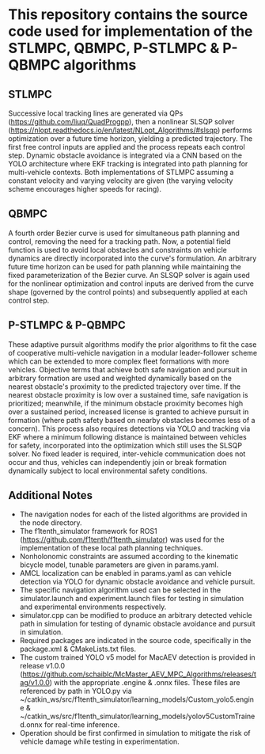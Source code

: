# This repository contains the source code used for implementation of the STLMPC, QBMPC, P-STLMPC & P-QBMPC algorithms
<!-- Add respective publications, brief descriptions -->
## STLMPC
Successive local tracking lines are generated via QPs (https://github.com/liuq/QuadProgpp), then a nonlinear SLSQP solver (https://nlopt.readthedocs.io/en/latest/NLopt_Algorithms/#slsqp) performs optimization over a future time horizon, yielding a predicted trajectory. The first free control inputs are applied and the process repeats each control step. Dynamic obstacle avoidance is integrated via a CNN based on the YOLO architecture where EKF tracking is integrated into path planning for multi-vehicle contexts. Both implementations of STLMPC assuming a constant velocity and varying velocity are given (the varying velocity scheme encourages higher speeds for racing).

## QBMPC
A fourth order Bezier curve is used for simultaneous path planning and control, removing the need for a tracking path. Now, a potential field function is used to avoid local obstacles and constraints on vehicle dynamics are directly incorporated into the curve's formulation. An arbitrary future time horizon can be used for path planning while maintaining the fixed parameterization of the Bezier curve. An SLSQP solver is again used for the nonlinear optimization and control inputs are derived from the curve shape (governed by the control points) and subsequently applied at each control step.

## P-STLMPC & P-QBMPC
These adaptive pursuit algorithms modify the prior algorithms to fit the case of cooperative multi-vehicle navigation in a modular leader-follower scheme which can be extended to more complex fleet formations with more vehicles. Objective terms that achieve both safe navigation and pursuit in arbitrary formation are used and weighted dynamically based on the nearest obstacle's proximity to the predicted trajectory over time. If the nearest obstacle proximity is low over a sustained time, safe navigation is prioritized; meanwhile, if the minimum obstacle proximity becomes high over a sustained period, increased license is granted to achieve pursuit in formation (where path safety based on nearby obstacles becomes less of a concern). This process also requires detections via YOLO and tracking via EKF where a minimum following distance is maintained between vehicles for safety, incorporated into the optimization which still uses the SLSQP solver. No fixed leader is required, inter-vehicle communication does not occur and thus, vehicles can independently join or break formation dynamically subject to local environmental safety conditions.


## Additional Notes
* The navigation nodes for each of the listed algorithms are provided in the node directory.
* The f1tenth_simulator framework for ROS1 (https://github.com/f1tenth/f1tenth_simulator) was used for the implementation of these local path planning techniques.
* Nonholonomic constraints are assumed according to the kinematic bicycle model, tunable parameters are given in params.yaml.
* AMCL localization can be enabled in params.yaml as can vehicle detection via YOLO for dynamic obstacle avoidance and vehicle pursuit.
* The specific navigation algorithm used can be selected in the simulator.launch and experiment.launch files for testing in simulation and experimental environments respectively.
* simulator.cpp can be modified to produce an arbitrary detected vehicle path in simulation for testing of dynamic obstacle avoidance and pursuit in simulation.
* Required packages are indicated in the source code, specifically in the package.xml & CMakeLists.txt files.
* The custom trained YOLO v5 model for MacAEV detection is provided in release v1.0.0 (https://github.com/schaiblc/McMaster_AEV_MPC_Algorithms/releases/tag/v1.0.0) with the appropriate .engine & .onnx files. These files are referenced by path in YOLO.py via ~/catkin_ws/src/f1tenth_simulator/learning_models/Custom_yolo5.engine & ~/catkin_ws/src/f1tenth_simulator/learning_models/yolov5CustomTrained.onnx for real-time inference.
* Operation should be first confirmed in simulation to mitigate the risk of vehicle damage while testing in experimentation.

<!-- Include video of operation? Both simulation and experimental? -->
